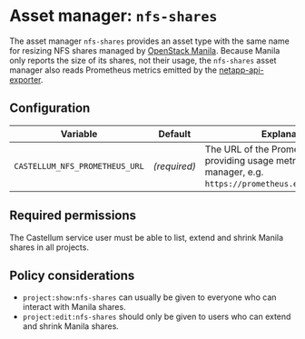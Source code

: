 # Asset manager: `nfs-shares`

The asset manager `nfs-shares` provides an asset type with the same name for resizing NFS shares
managed by [OpenStack Manila](https://wiki.openstack.org/wiki/Manila). Because Manila only reports
the size of its shares, not their usage, the `nfs-shares` asset manager also reads Prometheus
metrics emitted by the [netapp-api-exporter](https://github.com/sapcc/netapp-api-exporter).

## Configuration

| Variable | Default | Explanation |
| -------- | ------- | ----------- |
| `CASTELLUM_NFS_PROMETHEUS_URL` | *(required)* | The URL of the Prometheus instance providing usage metrics to this asset manager, e.g. `https://prometheus.example.org:9090`. |

## Required permissions

The Castellum service user must be able to list, extend and shrink Manila shares in all projects.

## Policy considerations

- `project:show:nfs-shares` can usually be given to everyone who can interact with Manila shares.
- `project:edit:nfs-shares` should only be given to users who can extend and shrink Manila shares.
